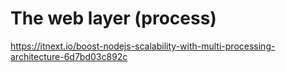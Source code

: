 # The web layer (process)

<https://itnext.io/boost-nodejs-scalability-with-multi-processing-architecture-6d7bd03c892c>
